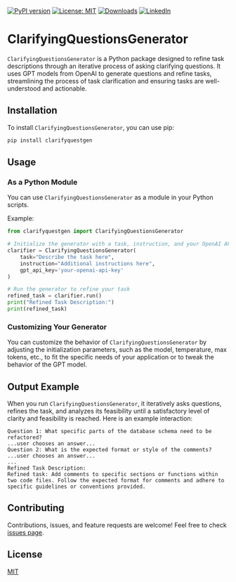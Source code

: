 [![PyPI version](https://badge.fury.io/py/clarifyquestgen.svg)](https://badge.fury.io/py/clarifyquestgen)
[![License: MIT](https://img.shields.io/badge/License-MIT-green.svg)](https://opensource.org/licenses/MIT)
[![Downloads](https://static.pepy.tech/badge/clarifyquestgen)](https://pepy.tech/project/clarifyquestgen)
[![LinkedIn](https://img.shields.io/badge/LinkedIn-blue)](https://www.linkedin.com/in/eugene-evstafev-716669181/)

# ClarifyingQuestionsGenerator

`ClarifyingQuestionsGenerator` is a Python package designed to refine task descriptions through an iterative process of asking clarifying questions. It uses GPT models from OpenAI to generate questions and refine tasks, streamlining the process of task clarification and ensuring tasks are well-understood and actionable.

## Installation

To install `ClarifyingQuestionsGenerator`, you can use pip:

```bash
pip install clarifyquestgen
```

## Usage

### As a Python Module

You can use `ClarifyingQuestionsGenerator` as a module in your Python scripts.

Example:

```python
from clarifyquestgen import ClarifyingQuestionsGenerator

# Initialize the generator with a task, instruction, and your OpenAI API key
clarifier = ClarifyingQuestionsGenerator(
    task="Describe the task here",
    instruction="Additional instructions here",
    gpt_api_key='your-openai-api-key'
)

# Run the generator to refine your task
refined_task = clarifier.run()
print("Refined Task Description:")
print(refined_task)
```

### Customizing Your Generator

You can customize the behavior of `ClarifyingQuestionsGenerator` by adjusting the initialization parameters, such as the model, temperature, max tokens, etc., to fit the specific needs of your application or to tweak the behavior of the GPT model.

## Output Example

When you run `ClarifyingQuestionsGenerator`, it iteratively asks questions, refines the task, and analyzes its feasibility until a satisfactory level of clarity and feasibility is reached. Here is an example interaction:

```
Question 1: What specific parts of the database schema need to be refactored?
...user chooses an answer...
Question 2: What is the expected format or style of the comments?
...user chooses an answer...
...
Refined Task Description:
Refined task: Add comments to specific sections or functions within two code files. Follow the expected format for comments and adhere to specific guidelines or conventions provided.
```

## Contributing

Contributions, issues, and feature requests are welcome! Feel free to check [issues page](https://github.com/yourusername/ClarifyingQuestionsGenerator/issues).

## License

[MIT](https://choosealicense.com/licenses/mit/)
